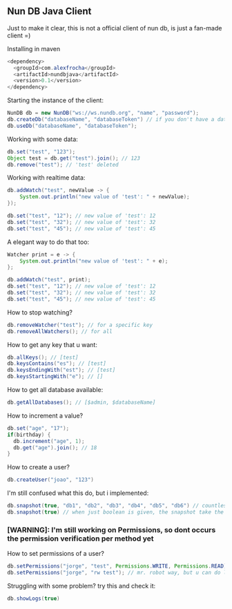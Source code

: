 ## Nun DB Java Client
Just to make it clear, this is not a official client of nun db, is just a fan-made client =)

Installing in maven
```java
<dependency>
  <groupId>com.alexfrocha</groupId>
  <artifactId>nundbjava</artifactId>
  <version>0.1</version>
</dependency>
```

Starting the instance of the client:
```java
NunDB db = new NunDB("ws://ws.nundb.org", "name", "password");
db.createDb("databaseName", "databaseToken") // if you don't have a database
db.useDb("databaseName", "databaseToken");
```
Working with some data:
```java
db.set("test", "123");
Object test = db.get("test").join(); // 123
db.remove("test"); // 'test' deleted
```
Working with realtime data:
```java
db.addWatch("test", newValue -> {
    System.out.println("new value of 'test': " + newValue);
});

db.set("test", "12"); // new value of 'test': 12
db.set("test", "32"); // new value of 'test': 32
db.set("test", "45"); // new value of 'test': 45
```
A elegant way to do that too:
```java
Watcher print = e -> {
    System.out.println("new value of 'test': " + e);
};

db.addWatch("test", print);
db.set("test", "12"); // new value of 'test': 12
db.set("test", "32"); // new value of 'test': 32
db.set("test", "45"); // new value of 'test': 45
```
How to stop watching?
```java
db.removeWatcher("test"); // for a specific key
db.removeAllWatchers(); // for all
```
How to get any key that u want:
```java
db.allKeys(); // [test]
db.keysContains("es"); // [test]
db.keysEndingWith("est"); // [test]
db.keysStartingWith("e"); // []
```
How to get all database available:
```java
db.getAllDatabases(); // [$admin, $databaseName]
```
How to increment a value?
```java
db.set("age", "17");
if(birthday) {
  db.increment("age", 1);
  db.get("age").join(); // 18
}
```
How to create a user?
```java
db.createUser("joao", "123")
```
I'm still confused what this do, but i implemented:
```java
db.snapshot(true, "db1", "db2", "db3", "db4", "db5", "db6") // countless databases if u want to
db.snapshot(true) // when just boolean is given, the snapshot take the actual database in use
```
### [WARNING]: I'm still working on Permissions, so dont occurs the permission verification per method yet
How to set permissions of a user?
```java
db.setPermissions("jorge", "test", Permissions.WRITE, Permissions.READ); // more semantic way, but only can do for one key
db.setPermissions("jorge", "rw test"); // mr. robot way, but u can do like a lot of keys, ex: "rw test|ri age"
```
Struggling with some problem? try this and check it:
```java
db.showLogs(true)
```
